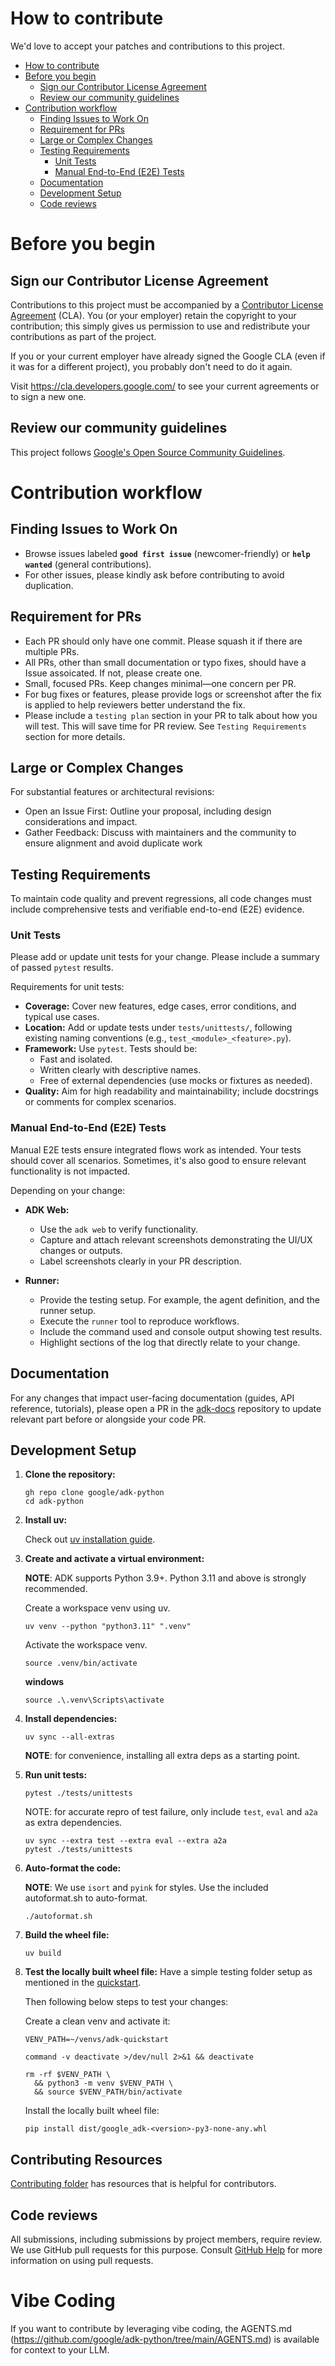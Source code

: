 # How to contribute

We'd love to accept your patches and contributions to this project.

- [How to contribute](#how-to-contribute)
- [Before you begin](#before-you-begin)
  - [Sign our Contributor License Agreement](#sign-our-contributor-license-agreement)
  - [Review our community guidelines](#review-our-community-guidelines)
- [Contribution workflow](#contribution-workflow)
  - [Finding Issues to Work On](#finding-issues-to-work-on)
  - [Requirement for PRs](#requirement-for-prs)
  - [Large or Complex Changes](#large-or-complex-changes)
  - [Testing Requirements](#testing-requirements)
    - [Unit Tests](#unit-tests)
    - [Manual End-to-End (E2E) Tests](#manual-end-to-end-e2e-tests)
  - [Documentation](#documentation)
  - [Development Setup](#development-setup)
  - [Code reviews](#code-reviews)


# Before you begin

## Sign our Contributor License Agreement

Contributions to this project must be accompanied by a
[Contributor License Agreement](https://cla.developers.google.com/about) (CLA).
You (or your employer) retain the copyright to your contribution; this simply
gives us permission to use and redistribute your contributions as part of the
project.

If you or your current employer have already signed the Google CLA (even if it
was for a different project), you probably don't need to do it again.

Visit <https://cla.developers.google.com/> to see your current agreements or to
sign a new one.

## Review our community guidelines

This project follows
[Google's Open Source Community Guidelines](https://opensource.google/conduct/).

# Contribution workflow

## Finding Issues to Work On

- Browse issues labeled **`good first issue`** (newcomer-friendly) or **`help wanted`** (general contributions).
- For other issues, please kindly ask before contributing to avoid duplication.


## Requirement for PRs

- Each PR should only have one commit. Please squash it if there are multiple PRs.
- All PRs, other than small documentation or typo fixes, should have a Issue assoicated. If not, please create one.
- Small, focused PRs. Keep changes minimal—one concern per PR.
- For bug fixes or features, please provide logs or screenshot after the fix is applied to help reviewers better understand the fix.
- Please include a `testing plan` section in your PR to talk about how you will test. This will save time for PR review. See `Testing Requirements` section for more details.

## Large or Complex Changes
For substantial features or architectural revisions:

- Open an Issue First: Outline your proposal, including design considerations and impact.
- Gather Feedback: Discuss with maintainers and the community to ensure alignment and avoid duplicate work

## Testing Requirements

To maintain code quality and prevent regressions, all code changes must include comprehensive tests and verifiable end-to-end (E2E) evidence.


### Unit Tests

Please add or update unit tests for your change. Please include a summary of passed `pytest` results.

Requirements for unit tests:

- **Coverage:** Cover new features, edge cases, error conditions, and typical use cases.
- **Location:** Add or update tests under `tests/unittests/`, following existing naming conventions (e.g., `test_<module>_<feature>.py`).
- **Framework:** Use `pytest`. Tests should be:
  - Fast and isolated.
  - Written clearly with descriptive names.
  - Free of external dependencies (use mocks or fixtures as needed).
- **Quality:** Aim for high readability and maintainability; include docstrings or comments for complex scenarios.

### Manual End-to-End (E2E) Tests

Manual E2E tests ensure integrated flows work as intended. Your tests should cover all scenarios. Sometimes, it's also good to ensure relevant functionality is not impacted.

Depending on your change:

- **ADK Web:**
  - Use the `adk web` to verify functionality.
  - Capture and attach relevant screenshots demonstrating the UI/UX changes or outputs.
  - Label screenshots clearly in your PR description.

- **Runner:**
  - Provide the testing setup. For example, the agent definition, and the runner setup.
  - Execute the `runner` tool to reproduce workflows.
  - Include the command used and console output showing test results.
  - Highlight sections of the log that directly relate to your change.

## Documentation

For any changes that impact user-facing documentation (guides, API reference, tutorials), please open a PR in the [adk-docs](https://github.com/google/adk-docs) repository to update relevant part before or alongside your code PR.

## Development Setup
1.  **Clone the repository:**

    ```shell
    gh repo clone google/adk-python
    cd adk-python
    ```

2.  **Install uv:**

    Check out [uv installation guide](https://docs.astral.sh/uv/getting-started/installation/).

3.  **Create and activate a virtual environment:**

    **NOTE**: ADK supports Python 3.9+. Python 3.11 and above is strongly recommended.

    Create a workspace venv using uv.

    ```shell
    uv venv --python "python3.11" ".venv"
    ```

    Activate the workspace venv.

    ```shell
    source .venv/bin/activate
    ```

    **windows**
    ```shell
    source .\.venv\Scripts\activate
    ```

4.  **Install dependencies:**

    ```shell
    uv sync --all-extras
    ```

    **NOTE**: for convenience, installing all extra deps as a starting point.

5.  **Run unit tests:**

    ```shell
    pytest ./tests/unittests
    ```

    NOTE: for accurate repro of test failure, only include `test`, `eval` and 
    `a2a` as extra dependencies.

    ```shell
    uv sync --extra test --extra eval --extra a2a
    pytest ./tests/unittests
    ```

6.  **Auto-format the code:**

    **NOTE**: We use `isort` and `pyink` for styles. Use the included
    autoformat.sh to auto-format.

    ```shell
    ./autoformat.sh
    ```

7. **Build the wheel file:**

    ```shell
    uv build
    ```

8.  **Test the locally built wheel file:**
    Have a simple testing folder setup as mentioned in the
    [quickstart](https://google.github.io/adk-docs/get-started/quickstart/).

    Then following below steps to test your changes:

    Create a clean venv and activate it:

    ```shell
    VENV_PATH=~/venvs/adk-quickstart
    ```

    ```shell
    command -v deactivate >/dev/null 2>&1 && deactivate
    ```

    ```shell
    rm -rf $VENV_PATH \
      && python3 -m venv $VENV_PATH \
      && source $VENV_PATH/bin/activate
    ```

    Install the locally built wheel file:

    ```shell
    pip install dist/google_adk-<version>-py3-none-any.whl
    ```

## Contributing Resources

[Contributing folder](https://github.com/google/adk-python/tree/main/contributing) has resources that is helpful for contributors.


## Code reviews

All submissions, including submissions by project members, require review. We
use GitHub pull requests for this purpose. Consult
[GitHub Help](https://help.github.com/articles/about-pull-requests/) for more
information on using pull requests.

# Vibe Coding

If you want to contribute by leveraging vibe coding, the AGENTS.md (https://github.com/google/adk-python/tree/main/AGENTS.md) is available for context to your LLM.
